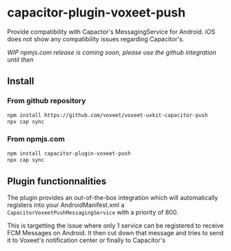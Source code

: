 # capacitor-plugin-voxeet-push

Provide compatibility with Capactor's MessagingService for Android.
iOS does not show any compatibility issues regarding Capacitor's.

_WIP npmjs.com release is coming soon, please use the github integration until then_

## Install

### From github repository

```bash
npm install https://github.com/voxeet/voxeet-uxkit-capacitor-push
npx cap sync
```

### From npmjs.com

```bash
npm install capacitor-plugin-voxeet-push
npx cap sync
```

## Plugin functionnalities

The plugin provides an out-of-the-box integration which will automatically registers into your AndroidManifest.xml a `CapacitorVoxeetPushMessagingService` with a priority of 800.

This is targetting the issue where only 1 service can be registered to receive FCM Messages on Android. It then cut down that message and tries to send it to Voxeet's notification center or finally to Capacitor's